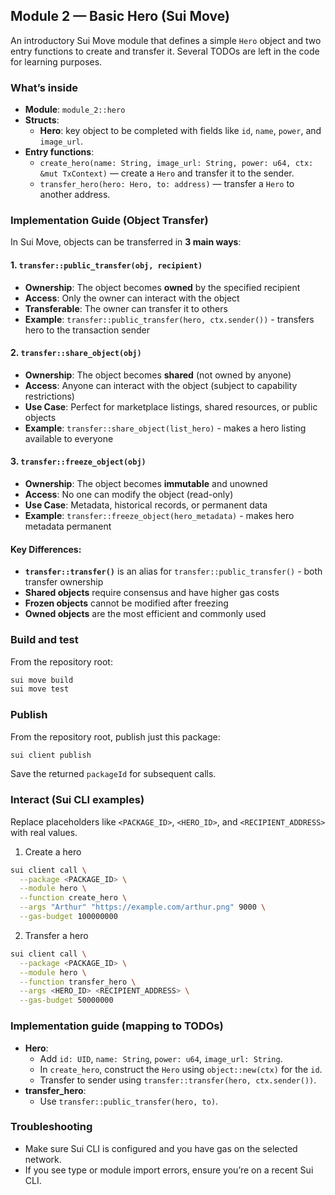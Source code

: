 ## Module 2 — Basic Hero (Sui Move)

An introductory Sui Move module that defines a simple `Hero` object and two entry functions to create and transfer it. Several TODOs are left in the code for learning purposes.

### What’s inside

- **Module**: `module_2::hero`
- **Structs**:
  - **Hero**: key object to be completed with fields like `id`, `name`, `power`, and `image_url`.
- **Entry functions**:
  - `create_hero(name: String, image_url: String, power: u64, ctx: &mut TxContext)` — create a `Hero` and transfer it to the sender.
  - `transfer_hero(hero: Hero, to: address)` — transfer a `Hero` to another address.

### Implementation Guide (Object Transfer)

In Sui Move, objects can be transferred in **3 main ways**:

#### 1. `transfer::public_transfer(obj, recipient)`

- **Ownership**: The object becomes **owned** by the specified recipient
- **Access**: Only the owner can interact with the object
- **Transferable**: The owner can transfer it to others
- **Example**: `transfer::public_transfer(hero, ctx.sender())` - transfers hero to the transaction sender

#### 2. `transfer::share_object(obj)`

- **Ownership**: The object becomes **shared** (not owned by anyone)
- **Access**: Anyone can interact with the object (subject to capability restrictions)
- **Use Case**: Perfect for marketplace listings, shared resources, or public objects
- **Example**: `transfer::share_object(list_hero)` - makes a hero listing available to everyone

#### 3. `transfer::freeze_object(obj)`

- **Ownership**: The object becomes **immutable** and unowned
- **Access**: No one can modify the object (read-only)
- **Use Case**: Metadata, historical records, or permanent data
- **Example**: `transfer::freeze_object(hero_metadata)` - makes hero metadata permanent

#### Key Differences:

- **`transfer::transfer()`** is an alias for `transfer::public_transfer()` - both transfer ownership
- **Shared objects** require consensus and have higher gas costs
- **Frozen objects** cannot be modified after freezing
- **Owned objects** are the most efficient and commonly used

### Build and test

From the repository root:

```bash
sui move build
sui move test
```

### Publish

From the repository root, publish just this package:

```bash
sui client publish
```

Save the returned `packageId` for subsequent calls.

### Interact (Sui CLI examples)

Replace placeholders like `<PACKAGE_ID>`, `<HERO_ID>`, and `<RECIPIENT_ADDRESS>` with real values.

1. Create a hero

```bash
sui client call \
  --package <PACKAGE_ID> \
  --module hero \
  --function create_hero \
  --args "Arthur" "https://example.com/arthur.png" 9000 \
  --gas-budget 100000000
```

2. Transfer a hero

```bash
sui client call \
  --package <PACKAGE_ID> \
  --module hero \
  --function transfer_hero \
  --args <HERO_ID> <RECIPIENT_ADDRESS> \
  --gas-budget 50000000
```

### Implementation guide (mapping to TODOs)

- **Hero**:
  - Add `id: UID`, `name: String`, `power: u64`, `image_url: String`.
  - In `create_hero`, construct the `Hero` using `object::new(ctx)` for the `id`.
  - Transfer to sender using `transfer::transfer(hero, ctx.sender())`.
- **transfer_hero**:
  - Use `transfer::public_transfer(hero, to)`.

### Troubleshooting

- Make sure Sui CLI is configured and you have gas on the selected network.
- If you see type or module import errors, ensure you’re on a recent Sui CLI.
